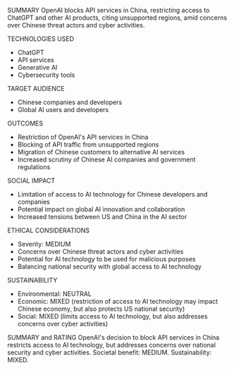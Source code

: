 SUMMARY
OpenAI blocks API services in China, restricting access to ChatGPT and other AI products, citing unsupported regions, amid concerns over Chinese threat actors and cyber activities.

TECHNOLOGIES USED
- ChatGPT
- API services
- Generative AI
- Cybersecurity tools

TARGET AUDIENCE
- Chinese companies and developers
- Global AI users and developers

OUTCOMES
- Restriction of OpenAI's API services in China
- Blocking of API traffic from unsupported regions
- Migration of Chinese customers to alternative AI services
- Increased scrutiny of Chinese AI companies and government regulations

SOCIAL IMPACT
- Limitation of access to AI technology for Chinese developers and companies
- Potential impact on global AI innovation and collaboration
- Increased tensions between US and China in the AI sector

ETHICAL CONSIDERATIONS
- Severity: MEDIUM
- Concerns over Chinese threat actors and cyber activities
- Potential for AI technology to be used for malicious purposes
- Balancing national security with global access to AI technology

SUSTAINABILITY
- Environmental: NEUTRAL
- Economic: MIXED (restriction of access to AI technology may impact Chinese economy, but also protects US national security)
- Social: MIXED (limits access to AI technology, but also addresses concerns over cyber activities)

SUMMARY and RATING
OpenAI's decision to block API services in China restricts access to AI technology, but addresses concerns over national security and cyber activities. Societal benefit: MEDIUM. Sustainability: MIXED.
